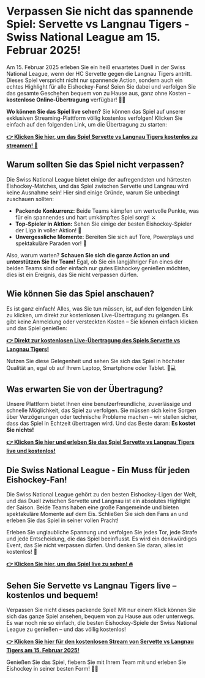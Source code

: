 # Verpassen Sie nicht das spannende Spiel: Servette vs Langnau Tigers - Swiss National League am 15. Februar 2025!

Am 15. Februar 2025 erleben Sie ein heiß erwartetes Duell in der Swiss National League, wenn der HC Servette gegen die Langnau Tigers antritt. Dieses Spiel verspricht nicht nur spannende Action, sondern auch ein echtes Highlight für alle Eishockey-Fans! Seien Sie dabei und verfolgen Sie das gesamte Geschehen bequem von zu Hause aus, ganz ohne Kosten – **kostenlose Online-Übertragung** verfügbar! 🏒🔥

**Wo können Sie das Spiel live sehen?** Sie können das Spiel auf unserer exklusiven Streaming-Plattform völlig kostenlos verfolgen! Klicken Sie einfach auf den folgenden Link, um die Übertragung zu starten:

[**👉 Klicken Sie hier, um das Spiel Servette vs Langnau Tigers kostenlos zu streamen! 🎥**](https://tinyurl.com/livestreamfreeo?st=Servette+vs+Langnau+Tigers&si=ghc)

## Warum sollten Sie das Spiel nicht verpassen?

Die Swiss National League bietet einige der aufregendsten und härtesten Eishockey-Matches, und das Spiel zwischen Servette und Langnau wird keine Ausnahme sein! Hier sind einige Gründe, warum Sie unbedingt zuschauen sollten:

- **Packende Konkurrenz:** Beide Teams kämpfen um wertvolle Punkte, was für ein spannendes und hart umkämpftes Spiel sorgt! ⚔️
- **Top-Spieler in Aktion:** Sehen Sie einige der besten Eishockey-Spieler der Liga in voller Aktion! 🌟
- **Unvergessliche Momente:** Bereiten Sie sich auf Tore, Powerplays und spektakuläre Paraden vor! 🥅

Also, warum warten? **Schauen Sie sich die ganze Action an und unterstützen Sie Ihr Team!** Egal, ob Sie ein langjähriger Fan eines der beiden Teams sind oder einfach nur gutes Eishockey genießen möchten, dies ist ein Ereignis, das Sie nicht verpassen dürfen.

## Wie können Sie das Spiel anschauen?

Es ist ganz einfach! Alles, was Sie tun müssen, ist, auf den folgenden Link zu klicken, um direkt zur kostenlosen Live-Übertragung zu gelangen. Es gibt keine Anmeldung oder versteckten Kosten – Sie können einfach klicken und das Spiel genießen:

[**👉 Direkt zur kostenlosen Live-Übertragung des Spiels Servette vs Langnau Tigers!**](https://tinyurl.com/livestreamfreeo?st=Servette+vs+Langnau+Tigers&si=ghc)

Nutzen Sie diese Gelegenheit und sehen Sie sich das Spiel in höchster Qualität an, egal ob auf Ihrem Laptop, Smartphone oder Tablet. 📱💻

## Was erwarten Sie von der Übertragung?

Unsere Plattform bietet Ihnen eine benutzerfreundliche, zuverlässige und schnelle Möglichkeit, das Spiel zu verfolgen. Sie müssen sich keine Sorgen über Verzögerungen oder technische Probleme machen – wir stellen sicher, dass das Spiel in Echtzeit übertragen wird. Und das Beste daran: **Es kostet Sie nichts!**

[**👉 Klicken Sie hier und erleben Sie das Spiel Servette vs Langnau Tigers live und kostenlos!**](https://tinyurl.com/livestreamfreeo?st=Servette+vs+Langnau+Tigers&si=ghc)

## Die Swiss National League - Ein Muss für jeden Eishockey-Fan!

Die Swiss National League gehört zu den besten Eishockey-Ligen der Welt, und das Duell zwischen Servette und Langnau ist ein absolutes Highlight der Saison. Beide Teams haben eine große Fangemeinde und bieten spektakuläre Momente auf dem Eis. Schließen Sie sich den Fans an und erleben Sie das Spiel in seiner vollen Pracht!

Erleben Sie unglaubliche Spannung und verfolgen Sie jedes Tor, jede Strafe und jede Entscheidung, die das Spiel beeinflusst. Es wird ein denkwürdiges Event, das Sie nicht verpassen dürfen. Und denken Sie daran, alles ist kostenlos! 🎉

[**👉 Klicken Sie hier, um das Spiel live zu sehen! 🔥**](https://tinyurl.com/livestreamfreeo?st=Servette+vs+Langnau+Tigers&si=ghc)

## Sehen Sie Servette vs Langnau Tigers live – kostenlos und bequem!

Verpassen Sie nicht dieses packende Spiel! Mit nur einem Klick können Sie sich das ganze Spiel ansehen, bequem von zu Hause aus oder unterwegs. Es war noch nie so einfach, die besten Eishockey-Spiele der Swiss National League zu genießen – und das völlig kostenlos!

[**👉 Klicken Sie hier für den kostenlosen Stream von Servette vs Langnau Tigers am 15. Februar 2025!**](https://tinyurl.com/livestreamfreeo?st=Servette+vs+Langnau+Tigers&si=ghc)

Genießen Sie das Spiel, fiebern Sie mit Ihrem Team mit und erleben Sie Eishockey in seiner besten Form! 🏒💥
